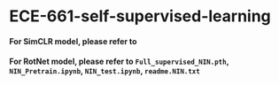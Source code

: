 # ECE-661-self-supervised-learning

#### For SimCLR model, please refer to 

#### For RotNet model, please refer to  `Full_supervised_NIN.pth`, `NIN_Pretrain.ipynb`, `NIN_test.ipynb`, `readme.NIN.txt`

